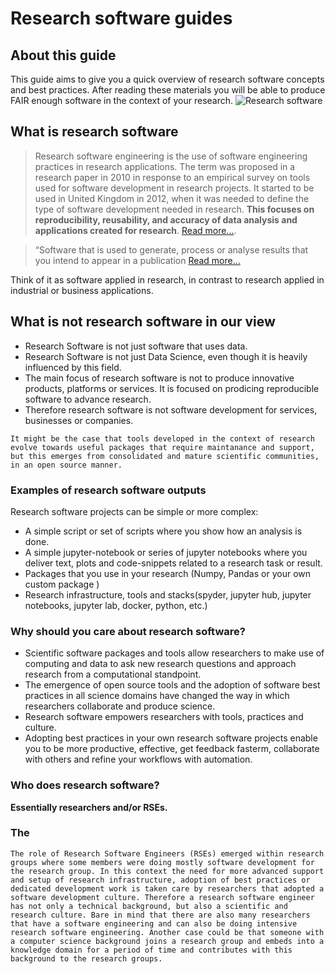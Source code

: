 # Research software guides
## About this guide
This guide aims to give you a quick overview of research software concepts and best practices. After reading these materials you will be able to produce FAIR enough software in the context of your research.
![Research software](../img/rs_intro.jpg) 
## What is research software 
> Research software engineering is the use of software engineering practices in research applications. The term was proposed in a research paper in 2010 in response to an empirical survey on tools used for software development in research projects. It started to be used in United Kingdom in 2012, when it was needed to define the type of software development needed in research. **This focuses on reproducibility, reusability, and accuracy of data analysis and applications created for research**. [Read more...](https://en.wikipedia.org/wiki/Research_software_engineering).

> “Software that is used to generate, process or analyse results that you intend to appear in a publication [Read more...](https://zenodo.org/record/14809#.YNnss-gzZPY) 

Think of it as software applied in research, in contrast to research applied in industrial or business applications.

## What is not research software in our view
- Research Software is not just software that uses data.
- Research Software is not just Data Science, even though it is heavily influenced by this field.
- The main focus of research software is not to produce innovative products, platforms or services. It is focused on prodicing reproducible software to advance research. 
- Therefore research software is not software development for services, businesses or companies. 

```{note}
It might be the case that tools developed in the context of research evolve towards useful packages that require maintanance and support, but this emerges from consolidated and mature scientific communities, in an open source manner. 
```

### Examples of research software outputs
Research software projects can be simple or more complex:
- A simple script or set of scripts where you show how an analysis is done.
- A simple jupyter-notebook or series of jupyter notebooks where you deliver text, plots and code-snippets related to a research task or result.
- Packages that you use in your research (Numpy, Pandas or your own custom package )
- Research infrastructure, tools and stacks(spyder, jupyter hub, jupyter notebooks, jupyter lab, docker, python, etc.)

### Why should you care about research software?
- Scientific software packages and tools allow researchers to make use of computing and data to ask new research questions and approach research from a computational standpoint.
- The emergence of open source tools and the adoption of software best practices in all science domains have changed the way in which researchers collaborate and produce science.
- Research software empowers researchers with tools, practices and culture.
- Adopting best practices in your own research software projects enable you to be more productive, effective, get feedback fasterm, collaborate with others and refine your workflows with automation. 

### Who does research software?
**Essentially researchers and/or RSEs.** 

### The 
```{note}
The role of Research Software Engineers (RSEs) emerged within research groups where some members were doing mostly software development for the research group. In this context the need for more advanced support and setup of research infrastructure, adoption of best practices or dedicated development work is taken care by researchers that adopted a software development culture. Therefore a research software engineer has not only a technical background, but also a scientific and research culture. Bare in mind that there are also many researchers that have a software engineering and can also be doing intensive research software engineering. Another case could be that someone with a computer science background joins a research group and embeds into a knowledge domain for a period of time and contributes with this background to the research groups.
```

<!-- ### What is required to succesfully take advantage of research software?
- Aim to make your project reusable by you and your research group. Try to follow our guides, it will give you a quick overview of what it takes to produce more reproducible code.
- Understand what is research software. It is a set of specialized research activities, but it is also a culture.
- Understand how to use it and adopt it intentionally in your research group.
- Understand how to collaborate in research software projects.
- Engage in the use, design or production of research software, don't try to outsource it.
- Work on software that you want to use first for your research, then think for larger audiences. 
In order to take advantage of research best practices, culture and tools it is not enough to produce software, or work with a research software engineer. Putting together a researchers and a research software engineer without a proper cuture and expectation of what can be done and what is the role about can create a lot of challenges.  -->

